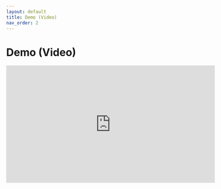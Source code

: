 ```yaml
---
layout: default
title: Demo (Video)
nav_order: 2
---
```


# Demo (Video)

<iframe width="560" height="315" src="https://www.youtube.com/embed/aWDiq3t1EeA" title="YouTube video player" frameborder="0" allow="accelerometer; autoplay; clipboard-write; encrypted-media; gyroscope; picture-in-picture" allowfullscreen></iframe>
